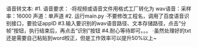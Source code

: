语音转文本:
#1. 语音要求：
·将视频或语音文件用格式工厂转化为 wav语音：采样率：16000 声道：单声道
#2. 运行main.py
·不要修改工程名，调用了百度语音识别接口，要验证appID
#3.输入要识别的wav语音路径、文本存储路径，点击“分帧”按钮，执行结束后，再点击“识别”按钮
#4.耐心等待即可。。。
·虽然处理好的txt还是需要自己粘贴到word校正，但是工作效率可以提升50%以上~

